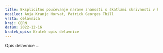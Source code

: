 ```yaml
---
title: Eksplicitno poučevanje narave znanosti s škatlami skrivnosti v kontekstu modernih znanstvenih odkritij
nosilec: Anja Kranjc Horvat, Patrick Georges Thill
vrsta: delavnica
kraj: CERN
datum: 2022-12-16
kratek_opis: Kratek opis delavnice
---
```


Opis delavnice ...